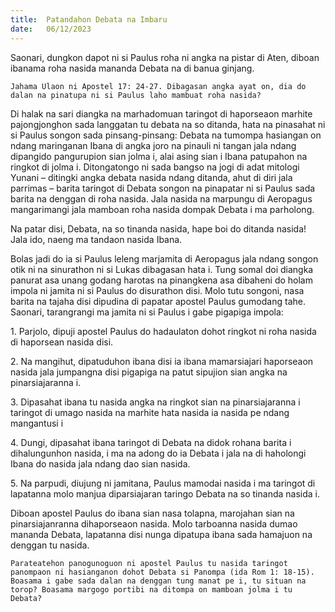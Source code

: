 ```yaml
---
title:  Patandahon Debata na Imbaru
date:   06/12/2023
---
```


Saonari, dungkon dapot ni si Paulus roha ni angka na pistar di Aten, diboan ibanama roha nasida mananda Debata na di banua ginjang.

`Jahama Ulaon ni Apostel 17: 24-27. Dibagasan angka ayat on, dia do dalan na pinatupa ni si Paulus laho mambuat roha nasida?`

Di halak na sari diangka na marhadomuan taringot di haporseaon marhite pajongjonghon sada langgatan tu debata na so ditanda, hata na pinasahat ni si Paulus songon sada pinsang-pinsang: Debata na tumompa hasiangan on ndang maringanan Ibana di angka joro na pinauli ni tangan jala ndang dipangido pangurupion sian jolma i, alai asing sian i Ibana patupahon na ringkot di jolma i. Ditongatongo ni sada bangso na jogi di adat mitologi Yunani – ditingki angka debata nasida ndang ditanda, ahut di diri jala parrimas – barita taringot di Debata songon na pinapatar ni si Paulus sada barita na denggan di roha nasida. Jala nasida na marpungu di Aeropagus mangarimangi jala mamboan roha nasida dompak Debata i ma parholong.

Na patar disi, Debata, na so tinanda nasida, hape boi do ditanda nasida! Jala ido, naeng ma tandaon nasida Ibana.

Bolas jadi do ia si Paulus leleng marjamita di Aeropagus jala ndang songon otik ni na sinurathon ni si Lukas dibagasan hata i. Tung somal doi diangka panurat asa unang godang harotas na pinangkena asa dibaheni do holam impola ni jamita ni si Paulus do disurathon disi. Molo tutu songoni, nasa barita na tajaha disi dipudina di papatar apostel Paulus gumodang tahe. Saonari, tarangrangi ma jamita ni si Paulus i gabe pigapiga impola:

1\. Parjolo, dipuji apostel Paulus do hadaulaton dohot ringkot ni roha nasida di haporsean nasida disi.

2\. Na mangihut, dipatuduhon ibana disi ia ibana mamarsiajari haporseaon nasida jala jumpangna disi pigapiga na patut sipujion sian angka na pinarsiajaranna i.

3\. Dipasahat ibana tu nasida angka na ringkot sian na pinarsiajaranna i taringot di umago nasida na marhite hata nasida ia nasida pe ndang mangantusi i

4\. Dungi, dipasahat ibana taringot di Debata na didok rohana barita i dihalungunhon nasida, i ma na adong do ia Debata i jala na di haholongi Ibana do nasida jala ndang dao sian nasida.

5\. Na parpudi, diujung ni jamitana, Paulus mamodai nasida i ma taringot di lapatanna molo manjua diparsiajaran taringo Debata na so tinanda nasida i.

Diboan apostel Paulus do ibana sian nasa tolapna, marojahan sian na pinarsiajanranna dihaporseaon nasida. Molo tarboanna nasida dumao mananda Debata, lapatanna disi nunga dipatupa ibana sada hamajuon na denggan tu nasida.

`Parateatehon panogunoguon ni apostel Paulus tu nasida taringot panompaon ni hasianganon dohot Debata si Panompa (ida Rom 1: 18-15). Boasama i gabe sada dalan na denggan tung manat pe i, tu situan na torop? Boasama margogo portibi na ditompa on mamboan jolma i tu Debata?`
